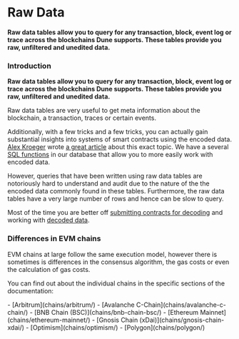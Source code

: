# Raw Data

**Raw data tables allow you to query for any transaction, block, event log or trace across the blockchains Dune supports. These tables provide you raw, unfiltered and unedited data.**

### Introduction

**Raw data tables allow you to query for any transaction, block, event log or trace across the blockchains Dune supports. These tables provide you raw, unfiltered and unedited data.**

Raw data tables are very useful to get meta information about the blockchain, a transaction, traces or certain events.

Additionally, with a few tricks and a few tricks, you can actually gain substantial insights into systems of smart contracts using the encoded data. [Alex Kroeger](https://twitter.com/alex\_kroeger) wrote [a great article](https://alexkroeger.mirror.xyz/0C3EQBtFqAK4k2TAGPZhg0JMY-upfTAxuTD-o91vBPc) about this exact topic. We have a several [SQL functions](https://github.com/duneanalytics/abstractions/tree/master/ethereum/public) in our database that allow you to more easily work with encoded data.

However, queries that have been written using raw data tables are notoriously hard to understand and audit due to the nature of the the encoded data commonly found in these tables. Furthermore, the raw data tables have a very large number of rows and hence can be slow to query.

Most of the time you are better off [submitting contracts for decoding](../../../features/adding-new-contracts.md) and working with [decoded data](../decoded-data/).



### Differences in EVM chains

EVM chains at large follow the same execution model, however there is sometimes is differences in the consensus algorithm, the gas costs or even the calculation of gas costs.

You can find out about the individual chains in the specific sections of the documentation:

<div class="cards grid" markdown>
- [Arbitrum](chains/arbitrum/)
- [Avalanche C-Chain](chains/avalanche-c-chain/)
- [BNB Chain (BSC)](chains/bnb-chain-bsc/)
- [Ethereum Mainnet](chains/ethereum-mainnet/)
- [Gnosis Chain (xDai)](chains/gnosis-chain-xdai/)
- [Optimism](chains/optimism/)
- [Polygon](chains/polygon/)
</div>



